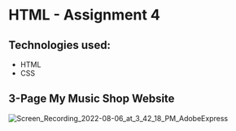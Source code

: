 # HTML - Assignment 4

## Technologies used:
* HTML
* CSS

## 3-Page My Music Shop Website
![Screen_Recording_2022-08-06_at_3_42_18_PM_AdobeExpress](https://user-images.githubusercontent.com/60541039/183249472-82ab0286-3100-4190-ba0b-1755a9f879d0.gif)
